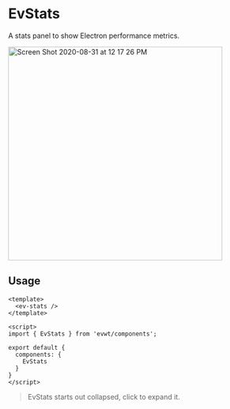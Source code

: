 # EvStats

A stats panel to show Electron performance metrics.

<img width="433" alt="Screen Shot 2020-08-31 at 12 17 26 PM" src="https://user-images.githubusercontent.com/611996/91747518-f280ec80-eb83-11ea-9c9e-5e1841171a09.png">

## Usage

```
<template>
  <ev-stats />
</template>

<script>
import { EvStats } from 'evwt/components';

export default {
  components: {
    EvStats
  }
}
</script>
```

> EvStats starts out collapsed, click to expand it.
